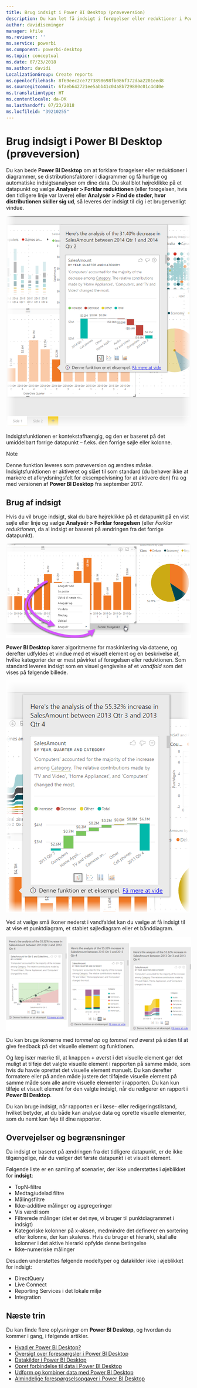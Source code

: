 ```yaml
---
title: Brug indsigt i Power BI Desktop (prøveversion)
description: Du kan let få indsigt i forøgelser eller reduktioner i Power BI Desktop
author: davidiseminger
manager: kfile
ms.reviewer: ''
ms.service: powerbi
ms.component: powerbi-desktop
ms.topic: conceptual
ms.date: 07/23/2018
ms.author: davidi
LocalizationGroup: Create reports
ms.openlocfilehash: 8f69eec2ce7273898698fb086f372daa2201eed8
ms.sourcegitcommit: 6faeb642721ee5abb41c04a8b729880c01c4d40e
ms.translationtype: HT
ms.contentlocale: da-DK
ms.lasthandoff: 07/23/2018
ms.locfileid: "39210255"
---
```

# <a name="use-insights-in-power-bi-desktop-preview"></a>Brug indsigt i Power BI Desktop (prøveversion)
Du kan bede **Power BI Desktop** om at forklare forøgelser eller reduktioner i diagrammer, se distributionsfaktorer i diagrammer og få hurtige og automatiske indsigtsanalyser om dine data. Du skal blot højreklikke på et datapunkt og vælge **Analysér > Forklar reduktionen** (eller forøgelsen, hvis den tidligere linje var lavere) eller **Analysér > Find de steder, hvor distributionen skiller sig ud**, så leveres der indsigt til dig i et brugervenligt vindue.

![](media/desktop-insights/insights_01.png)

Indsigtsfunktionen er kontekstafhængig, og den er baseret på det umiddelbart forrige datapunkt – f.eks. den forrige søjle eller kolonne.

> [!NOTE]
> Denne funktion leveres som prøveversion og ændres måske. Indsigtsfunktionen er aktiveret og slået til som standard (du behøver ikke at markere et afkrydsningsfelt for eksempelvisning for at aktivere den) fra og med versionen af **Power BI Desktop** fra september 2017.
> 
> 

## <a name="using-insights"></a>Brug af indsigt
Hvis du vil bruge indsigt, skal du bare højreklikke på et datapunkt på en vist søjle eller linje og vælge **Analysér > Forklar forøgelsen** (eller *Forklar reduktionen*, da al indsigt er baseret på ændringen fra det forrige datapunkt).

![](media/desktop-insights/insights_02.png)

**Power BI Desktop** kører algoritmerne for maskinlæring via dataene, og derefter udfyldes et vindue med et visuelt element og en beskrivelse af, hvilke kategorier der er mest påvirket af forøgelsen eller reduktionen. Som standard leveres indsigt som en visuel gengivelse af et *vandfald* som det vises på følgende billede.

![](media/desktop-insights/insights_03.png)

Ved at vælge små ikoner nederst i vandfaldet kan du vælge at få indsigt til at vise et punktdiagram, et stablet søjlediagram eller et bånddiagram.

![](media/desktop-insights/insights_04.png)

Du kan bruge ikonerne med *tommel op* og *tommel ned* øverst på siden til at give feedback på det visuelle element og funktionen.

Og læg især mærke til, at knappen **+** øverst i det visuelle element gør det muligt at tilføje det valgte visuelle element i rapporten på samme måde, som hvis du havde oprettet det visuelle element manuelt. Du kan derefter formatere eller på anden måde justere det tilføjede visuelle element på samme måde som alle andre visuelle elementer i rapporten. Du kan kun tilføje et visuelt element for den valgte indsigt, når du redigerer en rapport i **Power BI Desktop**.

Du kan bruge indsigt, når rapporten er i læse- eller redigeringstilstand, hvilket betyder, at du både kan analyse data og oprette visuelle elementer, som du nemt kan føje til dine rapporter.

## <a name="considerations-and-limitations"></a>Overvejelser og begrænsninger
Da indsigt er baseret på ændringen fra det tidligere datapunkt, er de ikke tilgængelige, når du vælger det første datapunkt i et visuelt element. 

Følgende liste er en samling af scenarier, der ikke understøttes i øjeblikket for **indsigt**:

* TopN-filtre
* Medtag/udelad filtre
* Målingsfiltre
* Ikke-additive målinger og aggregeringer
* Vis værdi som
* Filtrerede målinger (det er det nye, vi bruger til punktdiagrammet i indsigt)
* Kategoriske kolonner på x-aksen, medmindre det definerer en sortering efter kolonne, der kan skaleres. Hvis du bruger et hierarki, skal alle kolonner i det aktive hierarki opfylde denne betingelse
* Ikke-numeriske målinger

Desuden understøttes følgende modeltyper og datakilder ikke i øjeblikket for indsigt:

* DirectQuery
* Live Connect
* Reporting Services i det lokale miljø
* Integration

## <a name="next-steps"></a>Næste trin
Du kan finde flere oplysninger om **Power BI Desktop**, og hvordan du kommer i gang, i følgende artikler.

* [Hvad er Power BI Desktop?](desktop-what-is-desktop.md)
* [Oversigt over forespørgsler i Power BI Desktop](desktop-query-overview.md)
* [Datakilder i Power BI Desktop](desktop-data-sources.md)
* [Opret forbindelse til data i Power BI Desktop](desktop-connect-to-data.md)
* [Udform og kombiner data med Power BI Desktop](desktop-shape-and-combine-data.md)
* [Almindelige forespørgselsopgaver i Power BI Desktop](desktop-common-query-tasks.md)   

